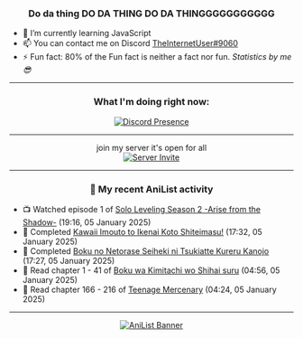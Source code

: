 <div align="center">

### Do da thing DO DA THING DO DA THINGGGGGGGGGGG
</div>

- 🌱 I’m currently learning JavaScript
- 📫 You can contact me on Discord [TheInternetUser#9060](https://discord.com/users/534117072796385300)
- ⚡ Fun fact: 80% of the Fun fact is neither a fact nor fun. _Statistics by me 😎_
<hr>

<div align="center">

### What I'm doing right now:
[![Discord Presence](https://lanyard.cnrad.dev/api/534117072796385300)](https://discord.com/users/534117072796385300)
<hr>

join my server it's open for all <br>
[![Server Invite](https://invidget.switchblade.xyz/bfYgVHxrSs)](https://discord.gg/bfYgVHxrSs)

<hr>
  
### 🌸 My recent AniList activity

</div>

<!-- ANILIST_ACTIVITY:start -->

-   📺 Watched episode 1 of [Solo Leveling Season 2 -Arise from the Shadow-](https://anilist.co/anime/176496) (19:16, 05 January 2025)
-   📖 Completed [Kawaii Imouto to Ikenai Koto Shiteimasu!](https://anilist.co/manga/123540) (17:32, 05 January 2025)
-   📖 Completed [Boku no Netorase Seiheki ni Tsukiatte Kureru Kanojo](https://anilist.co/manga/164199) (17:27, 05 January 2025)
-   📖 Read chapter 1 - 41 of [Boku wa Kimitachi wo Shihai suru](https://anilist.co/manga/146731) (04:56, 05 January 2025)
-   📖 Read chapter 166 - 216 of [Teenage Mercenary](https://anilist.co/manga/126297) (04:24, 05 January 2025)

<!-- ANILIST_ACTIVITY:end -->
<hr>

<div align="center">

[![AniList Banner](https://img.anili.st/User/929966)](https://anilist.co/user/TheInternetUser)

<!-- ![Profile views](https://gpvc.arturio.dev/TheInternetUse7) Since 2023-01-09 -->
<br>


</div>
